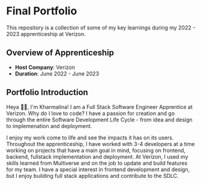 # Final Portfolio

This repository is a collection of some of my key learnings during my 2022 - 2023 apprenticeship at Verizon.

## Overview of Apprenticeship
- **Host Company**: Verizon
- **Duration**: June 2022 - June 2023

## Portfolio Introduction
Heya 👋🏻, I'm Kharmalina! I am a Full Stack Software Engineer Apprentice at Verizon. Why do I love to code? I have a passion for creation and go through the entire Software Development Life Cycle - from idea and design to implemenation and deployment. 

I enjoy my work come to life and see the impacts it has on its users. Throughout the apprenticeship, I have worked with 3-4 developers at a time working on projects that have a main goal in mind, focusing on frontend, backend, fullstack implementation and deployment. At Verizon, I used my skills learned from Multiverse and on the job to update and build features for my team. I have a special interest in frontend development and design, but I enjoy building full stack applications and contribute to the SDLC.
